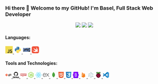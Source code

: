 ### Hi there 👋 Welcome to my GitHub! I'm Basel, Full Stack Web Developer

<div align="center">

[![](https://img.shields.io/badge/Discord-7289DA?style=for-the-badge&logo=discord&logoColor=white)](https://discord.com/users/434431672591581225) [![](https://img.shields.io/badge/LinkedIn-0077B5?style=for-the-badge&logo=linkedin&logoColor=white)](https://www.linkedin.com/in/alanaziibasel/) [![](https://img.shields.io/badge/Codewars-B1361E?style=for-the-badge&logo=Codewars&logoColor=white)](https://www.codewars.com/users/TheRealBasel) 
</div>


#### Languages:
<p align="left"> 
    <a href="https://www.javascript.com/" target="_blank"> 
        <img src="https://github.com/devicons/devicon/blob/master/icons/javascript/javascript-original.svg" alt="JavaScript" width="24" height="24"/>
    </a> 
    <a href="https://www.python.org/" target="_blank"> 
        <img src="https://github.com/devicons/devicon/blob/master/icons/python/python-original.svg" alt="Python" width="24" height="24"/>
    </a> 
    <a href="https://www.php.net/" target="_blank"> 
        <img src="https://github.com/devicons/devicon/blob/master/icons/php/php-original.svg" alt="PHP" width="24" height="24"/>
    </a> 
    <a href="https://www.swift.org/" target="_blank"> 
        <img src="https://github.com/devicons/devicon/blob/master/icons/swift/swift-original.svg" alt="VSCode" width="24" height="24"/>
    </a> 
</p>

#### Tools and Technologies:

<p align="left">
    <a href=" " target="_blank"> 
        <img src="https://github.com/devicons/devicon/blob/master/icons/git/git-original-wordmark.svg" alt="git" width="20" height="20"/>
    </a> 
    <a href=" " target="_blank"> 
        <img src="https://github.com/devicons/devicon/blob/master/icons/github/github-original-wordmark.svg" alt="github" width="20" height="20"/>
    </a> 
    <a href=" " target="_blank"> 
        <img src="https://github.com/devicons/devicon/blob/master/icons/npm/npm-original-wordmark.svg" alt="NPM" width="20" height="20"/>
    </a> 
    <a href="https://nodejs.org/en/" target="_blank"> 
        <img src="https://github.com/devicons/devicon/blob/master/icons/nodejs/nodejs-original.svg" alt="NodeJS" width="20" height="20"/>
    </a> 
    <a href=" " target="_blank"> 
        <img src="https://github.com/devicons/devicon/blob/master/icons/react/react-original.svg" alt="ReactJS" width="20" height="20"/>
    </a> 
    <a href=" " target="_blank"> 
        <img src="https://github.com/devicons/devicon/blob/master/icons/express/express-original.svg" alt="Express" width="20" height="20"/>
    </a> 
    <a href=" " target="_blank"> 
        <img src="https://github.com/devicons/devicon/blob/master/icons/mongodb/mongodb-original.svg" alt="MongooDB" width="20" height="20"/>
    </a> 
    <a href=" " target="_blank"> 
        <img src="https://github.com/devicons/devicon/blob/master/icons/html5/html5-original.svg" alt="HTML5" width="20" height="20"/>
    </a> 
    <a href=" " target="_blank"> 
        <img src="https://github.com/devicons/devicon/blob/master/icons/css3/css3-original.svg" alt="CSS3" width="20" height="20"/>
    </a> 
    <a href=" " target="_blank"> 
        <img src="https://github.com/devicons/devicon/blob/master/icons/bootstrap/bootstrap-original.svg" alt="Bootstrap" width="20" height="20"/>
    </a> 
    <a href=" " target="_blank"> 
        <img src="https://github.com/devicons/devicon/blob/master/icons/firebase/firebase-plain.svg" alt="Firebase" width="20" height="20"/>
    </a> 
    <a href=" " target="_blank"> 
        <img src="https://github.com/devicons/devicon/blob/master/icons/electron/electron-original.svg" alt="electron" width="20" height="20"/>
    </a> 
    <a href=" " target="_blank"> 
        <img src="https://github.com/devicons/devicon/blob/master/icons/raspberrypi/raspberrypi-original.svg" alt="RaspberryPI" width="20" height="20"/>
    </a> 
    <a href="https://code.visualstudio.com/" target="_blank"> 
        <img src="https://github.com/devicons/devicon/blob/master/icons/vscode/vscode-original.svg" alt="VSCode" width="20" height="20"/>
    </a> 
</p>


<!--
    <a href=" " target="_blank"> 
        <img src=" " alt="VSCode" width="20" height="20"/>
    </a> 
     -->
